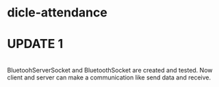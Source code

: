 # dicle-attendance

# UPDATE 1 
<br>
BluetoohServerSocket and BluetoothSocket are created and tested. Now client and server can make a communication like send data and receive. 
